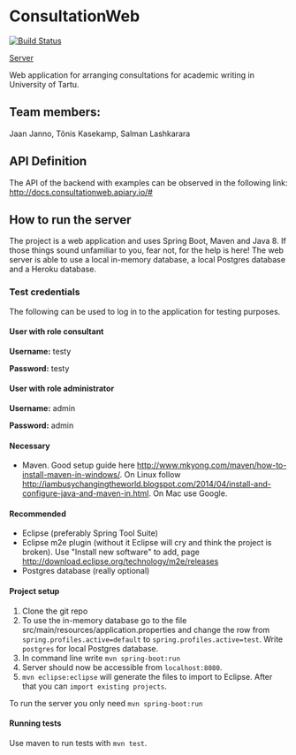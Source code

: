 # ConsultationWeb
[![Build Status](https://travis-ci.org/JaanJanno/ConsultationWeb.svg?branch=master)](https://travis-ci.org/JaanJanno/ConsultationWeb)

[Server](http://avok.herokuapp.com/)

Web application for arranging consultations for academic writing in University of Tartu.

## Team members:

Jaan Janno,
Tõnis Kasekamp, 
Salman Lashkarara

## API Definition
The API of the backend with examples can be observed in the following link:
http://docs.consultationweb.apiary.io/#

## How to run the server
The project is a web application and uses Spring Boot, Maven and Java 8. If those things sound unfamiliar to you, fear not, for the help is here!
The web server is able to use a local in-memory database, a local Postgres database and a Heroku database.

### Test credentials

The following can be used to log in to the application for testing purposes.
#### User with role consultant
**Username:** testy

**Password:** testy
#### User with role administrator
**Username:** admin

**Password:** admin

#### Necessary
* Maven. Good setup guide here http://www.mkyong.com/maven/how-to-install-maven-in-windows/. On Linux follow http://iambusychangingtheworld.blogspot.com/2014/04/install-and-configure-java-and-maven-in.html. On Mac use Google.

#### Recommended
* Eclipse (preferably Spring Tool Suite)
* Eclipse m2e plugin (without it Eclipse will cry and think the project is broken). Use "Install new software" to add, page http://download.eclipse.org/technology/m2e/releases
* Postgres database (really optional)

#### Project setup
1. Clone the git repo
2.  To use the in-memory database go to the file src/main/resources/application.properties and change the row from  `spring.profiles.active=default` to `spring.profiles.active=test`. Write `postgres` for local Postgres database. 
3. In command line write `mvn spring-boot:run`
4. Server should now be accessible from `localhost:8080`. 
5. `mvn eclipse:eclipse` will generate the files to import to Eclipse. After that you can `import existing projects`.

To run the server you only need `mvn spring-boot:run`

#### Running tests
Use maven to run tests with `mvn test`.

